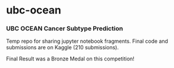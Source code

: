 # ubc-ocean
### UBC OCEAN Cancer Subtype Prediction

Temp repo for sharing jupyter notebook fragments.  Final code and submissions are on Kaggle (210 submissions). 

Final Result was a Bronze Medal on this competition!


